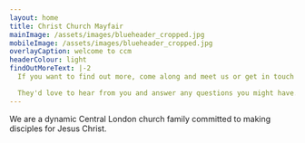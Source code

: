 ```yaml
---
layout: home
title: Christ Church Mayfair
mainImage: /assets/images/blueheader_cropped.jpg
mobileImage: /assets/images/blueheader_cropped.jpg
overlayCaption: welcome to ccm
headerColour: light
findOutMoreText: |-2
  If you want to find out more, come along and meet us or get in touch with our admin team.

  They'd love to hear from you and answer any questions you might have.
---
```

We are a dynamic Central London church family committed to making disciples for Jesus Christ.
